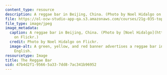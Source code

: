 ```yaml
---
content_type: resource
description: A reggae bar in Beijing, China. (Photo by Noel Hidalgo on Flickr.)
file: https://ol-ocw-studio-app-qa.s3.amazonaws.com/courses/21g-035-topics-in-culture-and-globalization-reggae-as-transnational-culture-fall-2010/47b4d2f195665a337dd87ac341b96952_21g-035f10.jpg
file_type: image/jpeg
image_metadata:
  caption: A reggae bar in Beijing, China. (Photo by [Noel Hidalgo](http://www.flickr.com/photos/noneck/2730937613/)
    on Flickr.)
  credit: Photo by Noel Hidalgo on Flickr.
  image-alt: A green, yellow, and red banner advertises a reggae bar in Mandarin and
    English.
resourcetype: Image
title: The Reggae Bar
uid: 47b4d2f1-9566-5a33-7dd8-7ac341b96952
---
```

